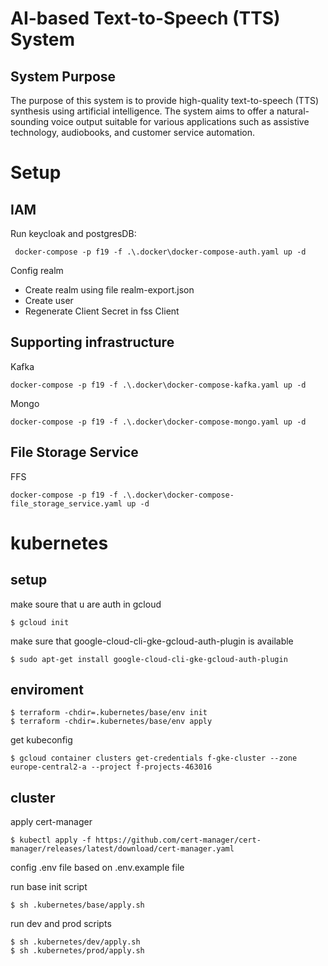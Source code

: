 # AI-based Text-to-Speech (TTS) System

## System Purpose
The purpose of this system is to provide high-quality text-to-speech (TTS) synthesis using artificial intelligence. The system aims to offer a natural-sounding voice output suitable for various applications such as assistive technology, audiobooks, and customer service automation.

# Setup
## IAM
Run keycloak and postgresDB:

     docker-compose -p f19 -f .\.docker\docker-compose-auth.yaml up -d


Config realm
- Create realm using file realm-export.json
- Create user
- Regenerate Client Secret in fss Client

## Supporting infrastructure
Kafka

    docker-compose -p f19 -f .\.docker\docker-compose-kafka.yaml up -d


Mongo

    docker-compose -p f19 -f .\.docker\docker-compose-mongo.yaml up -d


## File Storage Service
FFS

    docker-compose -p f19 -f .\.docker\docker-compose-file_storage_service.yaml up -d


# kubernetes
## setup
make soure that u are auth in gcloud


    $ gcloud init

make sure that google-cloud-cli-gke-gcloud-auth-plugin is available

    $ sudo apt-get install google-cloud-cli-gke-gcloud-auth-plugin

## enviroment


    $ terraform -chdir=.kubernetes/base/env init
    $ terraform -chdir=.kubernetes/base/env apply 


get kubeconfig


    $ gcloud container clusters get-credentials f-gke-cluster --zone europe-central2-a --project f-projects-463016

## cluster

apply cert-manager


    $ kubectl apply -f https://github.com/cert-manager/cert-manager/releases/latest/download/cert-manager.yaml


config .env file based on .env.example file

run base init script 

    $ sh .kubernetes/base/apply.sh

run dev and prod scripts

    $ sh .kubernetes/dev/apply.sh
    $ sh .kubernetes/prod/apply.sh